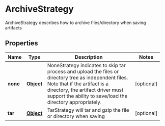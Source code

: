 

# ArchiveStrategy

ArchiveStrategy describes how to archive files/directory when saving artifacts
## Properties

Name | Type | Description | Notes
------------ | ------------- | ------------- | -------------
**none** | [**Object**](.md) | NoneStrategy indicates to skip tar process and upload the files or directory tree as independent files. Note that if the artifact is a directory, the artifact driver must support the ability to save/load the directory appropriately. |  [optional]
**tar** | [**Object**](.md) | TarStrategy will tar and gzip the file or directory when saving |  [optional]



